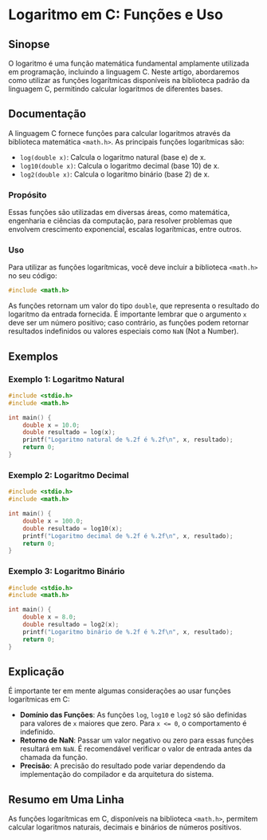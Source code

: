 <!--
Meta Description: # Logaritmo em C: Funções e Uso ## Sinopse O logaritmo é uma função matemática fundamental amplamente utilizada em programação, incluindo a linguagem ...
Meta Keywords: funções, logaritmo, double, resultado, math
-->

# Logaritmo em C: Funções e Uso

## Sinopse
O logaritmo é uma função matemática fundamental amplamente utilizada em programação, incluindo a linguagem C. Neste artigo, abordaremos como utilizar as funções logarítmicas disponíveis na biblioteca padrão da linguagem C, permitindo calcular logaritmos de diferentes bases.

## Documentação
A linguagem C fornece funções para calcular logaritmos através da biblioteca matemática `<math.h>`. As principais funções logarítmicas são:

- `log(double x)`: Calcula o logaritmo natural (base e) de x.
- `log10(double x)`: Calcula o logaritmo decimal (base 10) de x.
- `log2(double x)`: Calcula o logaritmo binário (base 2) de x.

### Propósito
Essas funções são utilizadas em diversas áreas, como matemática, engenharia e ciências da computação, para resolver problemas que envolvem crescimento exponencial, escalas logarítmicas, entre outros.

### Uso
Para utilizar as funções logarítmicas, você deve incluir a biblioteca `<math.h>` no seu código:

```c
#include <math.h>
```

As funções retornam um valor do tipo `double`, que representa o resultado do logaritmo da entrada fornecida. É importante lembrar que o argumento `x` deve ser um número positivo; caso contrário, as funções podem retornar resultados indefinidos ou valores especiais como `NaN` (Not a Number).

## Exemplos

### Exemplo 1: Logaritmo Natural

```c
#include <stdio.h>
#include <math.h>

int main() {
    double x = 10.0;
    double resultado = log(x);
    printf("Logaritmo natural de %.2f é %.2f\n", x, resultado);
    return 0;
}
```

### Exemplo 2: Logaritmo Decimal

```c
#include <stdio.h>
#include <math.h>

int main() {
    double x = 100.0;
    double resultado = log10(x);
    printf("Logaritmo decimal de %.2f é %.2f\n", x, resultado);
    return 0;
}
```

### Exemplo 3: Logaritmo Binário

```c
#include <stdio.h>
#include <math.h>

int main() {
    double x = 8.0;
    double resultado = log2(x);
    printf("Logaritmo binário de %.2f é %.2f\n", x, resultado);
    return 0;
}
```

## Explicação
É importante ter em mente algumas considerações ao usar funções logarítmicas em C:

- **Domínio das Funções**: As funções `log`, `log10` e `log2` só são definidas para valores de `x` maiores que zero. Para `x <= 0`, o comportamento é indefinido.
- **Retorno de NaN**: Passar um valor negativo ou zero para essas funções resultará em `NaN`. É recomendável verificar o valor de entrada antes da chamada da função.
- **Precisão**: A precisão do resultado pode variar dependendo da implementação do compilador e da arquitetura do sistema.

## Resumo em Uma Linha
As funções logarítmicas em C, disponíveis na biblioteca `<math.h>`, permitem calcular logaritmos naturais, decimais e binários de números positivos.